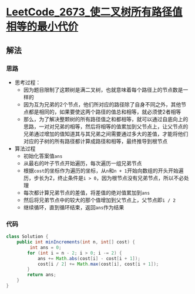 # [LeetCode_2673_使二叉树所有路径值相等的最小代价](https://leetcode.cn/problems/make-costs-of-paths-equal-in-a-binary-tree/)
## 解法
### 思路
- 思考过程：
  - 因为题目限制了这颗树是满二叉树，也就意味着每个路径上的节点数是一样的
  - 因为互为兄弟的2个节点，他们所对应的路径除了自身不同之外，其他节点都是相同的，如果要使这两个路径的值总和相等，就必须使2者相等
  - 那么，为了解决整颗树的所有路径值之和都相等，就可以通过自底向上的思路，一对对兄弟的相等，然后将相等的值累加到父节点上，让父节点的兄弟通过增加的值知道其与其兄弟之间需要通过多大的差值，才能将他们对应的子树的所有路径都计算成路径和相等，最终推导到根节点
- 算法过程
  - 初始化答案值`ans`
  - 从最右的叶子节点开始遍历，每次遍历一组兄弟节点
  - 根据`cost`的坐标作为遍历的坐标，从`n`和`n + 1`开始向数组的开头开始遍历，步长为2，终止条件是`i > 0`，因为根节点没有兄弟节点，所以不必处理
  - 每次都计算兄弟节点的差值，将差值的绝对值累加到`ans`
  - 然后将兄弟节点中的较大的那个值增加到父节点上，父节点即`i / 2`
  - 继续循环，直到循环结束，返回`ans`作为结果
### 代码
```java
class Solution {
    public int minIncrements(int n, int[] cost) {
         int ans = 0;
        for (int i = n - 2; i > 0; i -= 2) {
            ans += Math.abs(cost[i] - cost[i + 1]);
            cost[i / 2] += Math.max(cost[i], cost[i + 1]);
        }
        return ans;
    }
}
```